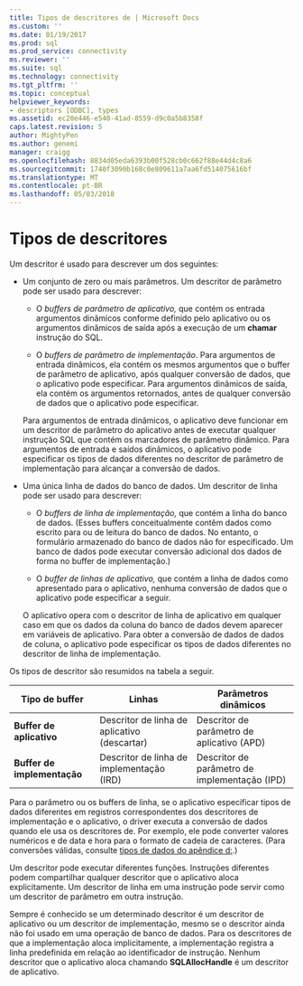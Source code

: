 ```yaml
---
title: Tipos de descritores de | Microsoft Docs
ms.custom: ''
ms.date: 01/19/2017
ms.prod: sql
ms.prod_service: connectivity
ms.reviewer: ''
ms.suite: sql
ms.technology: connectivity
ms.tgt_pltfrm: ''
ms.topic: conceptual
helpviewer_keywords:
- descriptors [ODBC], types
ms.assetid: ec20e446-e540-41ad-8559-d9c0a5b8358f
caps.latest.revision: 5
author: MightyPen
ms.author: genemi
manager: craigg
ms.openlocfilehash: 8834d05eda6393b00f528cb0c662f88e44d4c8a6
ms.sourcegitcommit: 1740f3090b168c0e809611a7aa6fd514075616bf
ms.translationtype: MT
ms.contentlocale: pt-BR
ms.lasthandoff: 05/03/2018
---
```

# <a name="types-of-descriptors"></a>Tipos de descritores
Um descritor é usado para descrever um dos seguintes:  
  
-   Um conjunto de zero ou mais parâmetros. Um descritor de parâmetro pode ser usado para descrever:  
  
    -   O *buffers de parâmetro de aplicativo,* que contém os entrada argumentos dinâmicos conforme definido pelo aplicativo ou os argumentos dinâmicos de saída após a execução de um **chamar** instrução do SQL.  
  
    -   O *buffers de parâmetro de implementação*. Para argumentos de entrada dinâmicos, ela contém os mesmos argumentos que o buffer de parâmetro de aplicativo, após qualquer conversão de dados, que o aplicativo pode especificar. Para argumentos dinâmicos de saída, ela contém os argumentos retornados, antes de qualquer conversão de dados que o aplicativo pode especificar.  
  
     Para argumentos de entrada dinâmicos, o aplicativo deve funcionar em um descritor de parâmetro do aplicativo antes de executar qualquer instrução SQL que contém os marcadores de parâmetro dinâmico. Para argumentos de entrada e saídos dinâmicos, o aplicativo pode especificar os tipos de dados diferentes no descritor de parâmetro de implementação para alcançar a conversão de dados.  
  
-   Uma única linha de dados do banco de dados. Um descritor de linha pode ser usado para descrever:  
  
    -   O *buffers de linha de implementação,* que contém a linha do banco de dados. (Esses buffers conceitualmente contêm dados como escrito para ou de leitura do banco de dados. No entanto, o formulário armazenado do banco de dados não for especificado. Um banco de dados pode executar conversão adicional dos dados de forma no buffer de implementação.)  
  
    -   O *buffer de linhas de aplicativo,* que contém a linha de dados como apresentado para o aplicativo, nenhuma conversão de dados que o aplicativo pode especificar a seguir.  
  
     O aplicativo opera com o descritor de linha de aplicativo em qualquer caso em que os dados da coluna do banco de dados devem aparecer em variáveis de aplicativo. Para obter a conversão de dados de dados de coluna, o aplicativo pode especificar os tipos de dados diferentes no descritor de linha de implementação.  
  
 Os tipos de descritor são resumidos na tabela a seguir.  
  
|Tipo de buffer|Linhas|Parâmetros dinâmicos|  
|-----------------|----------|------------------------|  
|**Buffer de aplicativo**|Descritor de linha de aplicativo (descartar)|Descritor de parâmetro de aplicativo (APD)|  
|**Buffer de implementação**|Descritor de linha de implementação (IRD)|Descritor de parâmetro de implementação (IPD)|  
  
 Para o parâmetro ou os buffers de linha, se o aplicativo especificar tipos de dados diferentes em registros correspondentes dos descritores de implementação e o aplicativo, o driver executa a conversão de dados quando ele usa os descritores de. Por exemplo, ele pode converter valores numéricos e de data e hora para o formato de cadeia de caracteres. (Para conversões válidas, consulte [tipos de dados do apêndice d:](../../../odbc/reference/appendixes/appendix-d-data-types.md).)  
  
 Um descritor pode executar diferentes funções. Instruções diferentes podem compartilhar qualquer descritor que o aplicativo aloca explicitamente. Um descritor de linha em uma instrução pode servir como um descritor de parâmetro em outra instrução.  
  
 Sempre é conhecido se um determinado descritor é um descritor de aplicativo ou um descritor de implementação, mesmo se o descritor ainda não foi usado em uma operação de banco de dados. Para os descritores de que a implementação aloca implicitamente, a implementação registra a linha predefinida em relação ao identificador de instrução. Nenhum descritor que o aplicativo aloca chamando **SQLAllocHandle** é um descritor de aplicativo.
